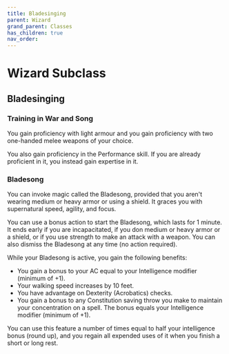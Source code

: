 ```yaml
---
title: Bladesinging
parent: Wizard
grand_parent: Classes
has_children: true
nav_order: 
---
```


# Wizard Subclass

## Bladesinging

### Training in War and Song
You gain proficiency with light armour and you gain proficiency with two one-handed melee weapons of your choice.

You also gain proficiency in the Performance skill. If you are already proficient in it, you instead gain expertise in it.

### Bladesong
You can invoke magic called the Bladesong, provided that you aren't wearing medium or heavy armor or using a shield. It graces you with supernatural speed, agility, and focus.

You can use a bonus action to start the Bladesong, which lasts for 1 minute. It ends early if you are incapacitated, if you don medium or heavy armor or a shield, or if you use strength to make an attack with a weapon. You can also dismiss the Bladesong at any time (no action required).

While your Bladesong is active, you gain the following benefits:
* You gain a bonus to your AC equal to your Intelligence modifier (minimum of +1).
* Your walking speed increases by 10 feet.
* You have advantage on Dexterity (Acrobatics) checks.
* You gain a bonus to any Constitution saving throw you make to maintain your concentration on a spell. The bonus equals your Intelligence modifier (minimum of +1).

You can use this feature a number of times equal to half your intelligence bonus (round up), and you regain all expended uses of it when you finish a short or long rest.